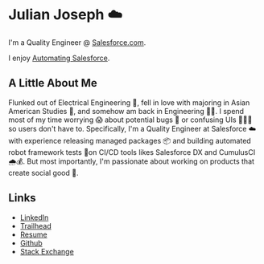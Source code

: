 # Julian Joseph ☁️

I'm a Quality Engineer @ [Salesforce.com](Salesforce.com).

I enjoy [Automating Salesforce](https://www.youtube.com/watch?v=B03PY9RUUqw).


## A Little About Me

Flunked out of Electrical Engineering 🤭, fell in love with majoring in Asian American Studies 💜, and somehow am back in Engineering ✊🏽. I spend most of my time worrying 😱 about potential bugs 🐛 or confusing UIs 🤦🏾‍♂️ so users don't have to. Specifically, I'm a Quality Engineer at Salesforce ☁️ with experience releasing managed packages 📦 and building automated robot framework tests 🤖on CI/CD tools likes Salesforce DX and CumulusCI 🌧💰. But most importantly, I'm passionate about working on products that create social good 🌈.

## Links

- [LinkedIn](https://www.linkedin.com/in/juliandjoseph/)
- [Trailhead](https://trailblazer.me/id/julianjoseph)
- [Resume](http://bit.ly/julian2019resume)
- [Github](https://github.com/Julian88Tex)
- [Stack Exchange](https://salesforce.stackexchange.com/users/30066/julian-joseph)
